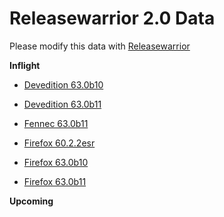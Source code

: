 

Releasewarrior 2.0 Data
=======================

Please modify this data with [Releasewarrior](https://github.com/mozilla-releng/releasewarrior-2.0)

**Inflight**

* [Devedition 63.0b10](/inflight/devedition/devedition-devedition-63.0b10.md)

* [Devedition 63.0b11](/inflight/devedition/devedition-devedition-63.0b11.md)

* [Fennec 63.0b11](/inflight/fennec/fennec-beta-63.0b11.md)

* [Firefox 60.2.2esr](/inflight/firefox/firefox-esr60-60.2.2esr.md)

* [Firefox 63.0b10](/inflight/firefox/firefox-beta-63.0b10.md)

* [Firefox 63.0b11](/inflight/firefox/firefox-beta-63.0b11.md)

**Upcoming**

